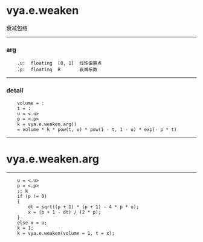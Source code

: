 # vya.e.weaken
衰减包络

---
### arg
```
	.u:  floating  [0, 1]  线性偏置点
	.p:  floating  R       衰减系数
```
---
### detail
```
	volume = :
	t = :
	u = <.u>
	p = <.p>
	k = vya.e.weaken.arg()
	= volume * k * pow(t, u) * pow(1 - t, 1 - u) * exp(- p * t)
```

***
# vya.e.weaken.arg
---
```
	u = <.u>
	p = <.p>
	;; k
	if (p != 0)
	{
		dt = sqrt((p + 1) * (p + 1) - 4 * p * u);
		x = (p + 1 - dt) / (2 * p);
	}
	else x = u;
	k = 1;
	k = vya.e.weaken(volume = 1, t = x);
```

